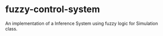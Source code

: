 # fuzzy-control-system
An implementation of a Inference System using fuzzy logic for Simulation class.
